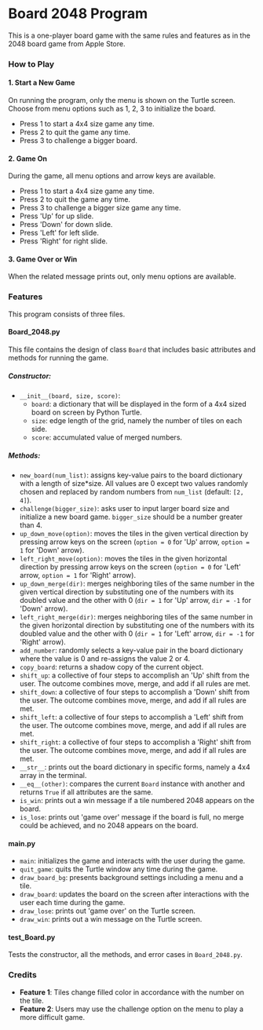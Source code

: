 # Board 2048 Program
This is a one-player board game with the same rules and features as in the 2048 board game from Apple Store. 

### How to Play

#### 1. Start a New Game
On running the program, only the menu is shown on the Turtle screen. Choose from menu options such as 1, 2, 3 to initialize the board.
- Press 1 to start a 4x4 size game any time.
- Press 2 to quit the game any time.
- Press 3 to challenge a bigger board.

#### 2. Game On
During the game, all menu options and arrow keys are available.
- Press 1 to start a 4x4 size game any time.
- Press 2 to quit the game any time.
- Press 3 to challenge a bigger size game any time.
- Press 'Up' for up slide.
- Press 'Down' for down slide.
- Press 'Left' for left slide.
- Press 'Right' for right slide.

#### 3. Game Over or Win
When the related message prints out, only menu options are available.

### Features
This program consists of three files.

#### Board_2048.py
This file contains the design of class `Board` that includes basic attributes and methods for running the game.

##### Constructor:
- `__init__(board, size, score)`:
  - `board`: a dictionary that will be displayed in the form of a 4x4 sized board on screen by Python Turtle.
  - `size`: edge length of the grid, namely the number of tiles on each side.
  - `score`: accumulated value of merged numbers.

##### Methods:
- `new_board(num_list)`: assigns key-value pairs to the board dictionary with a length of size*size. All values are 0 except two values randomly chosen and replaced by random numbers from `num_list` (default: `[2, 4]`).
- `challenge(bigger_size)`: asks user to input larger board size and initialize a new board game. `bigger_size` should be a number greater than 4.
- `up_down_move(option)`: moves the tiles in the given vertical direction by pressing arrow keys on the screen (`option = 0` for 'Up' arrow, `option = 1` for 'Down' arrow).
- `left_right_move(option)`: moves the tiles in the given horizontal direction by pressing arrow keys on the screen (`option = 0` for 'Left' arrow, `option = 1` for 'Right' arrow).
- `up_down_merge(dir)`: merges neighboring tiles of the same number in the given vertical direction by substituting one of the numbers with its doubled value and the other with 0 (`dir = 1` for 'Up' arrow, `dir = -1` for 'Down' arrow).
- `left_right_merge(dir)`: merges neighboring tiles of the same number in the given horizontal direction by substituting one of the numbers with its doubled value and the other with 0 (`dir = 1` for 'Left' arrow, `dir = -1` for 'Right' arrow).
- `add_number`: randomly selects a key-value pair in the board dictionary where the value is 0 and re-assigns the value 2 or 4.
- `copy_board`: returns a shadow copy of the current object.
- `shift_up`: a collective of four steps to accomplish an 'Up' shift from the user. The outcome combines move, merge, and add if all rules are met.
- `shift_down`: a collective of four steps to accomplish a 'Down' shift from the user. The outcome combines move, merge, and add if all rules are met.
- `shift_left`: a collective of four steps to accomplish a 'Left' shift from the user. The outcome combines move, merge, and add if all rules are met.
- `shift_right`: a collective of four steps to accomplish a 'Right' shift from the user. The outcome combines move, merge, and add if all rules are met.
- `__str__`: prints out the board dictionary in specific forms, namely a 4x4 array in the terminal.
- `__eq__(other)`: compares the current `Board` instance with another and returns `True` if all attributes are the same.
- `is_win`: prints out a win message if a tile numbered 2048 appears on the board.
- `is_lose`: prints out 'game over' message if the board is full, no merge could be achieved, and no 2048 appears on the board.

#### main.py
- `main`: initializes the game and interacts with the user during the game.
- `quit_game`: quits the Turtle window any time during the game.
- `draw_board_bg`: presents background settings including a menu and a tile.
- `draw_board`: updates the board on the screen after interactions with the user each time during the game.
- `draw_lose`: prints out 'game over' on the Turtle screen.
- `draw_win`: prints out a win message on the Turtle screen.

#### test_Board.py
Tests the constructor, all the methods, and error cases in `Board_2048.py`.


### Credits

- **Feature 1**: Tiles change filled color in accordance with the number on the tile.
- **Feature 2**: Users may use the challenge option on the menu to play a more difficult game.
